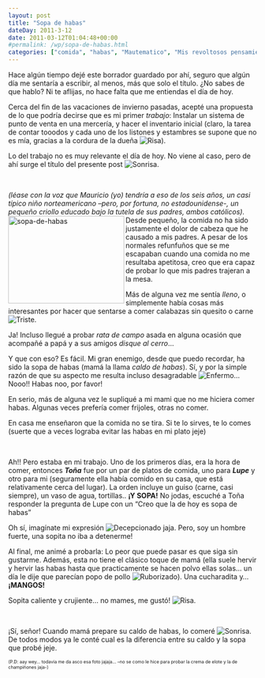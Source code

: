 ```yaml
---
layout: post
title: "Sopa de habas"
dateDay: 2011-3-12
date: 2011-03-12T01:04:48+00:00
#permalink: /wp/sopa-de-habas.html
categories: ["comida", "habas", "Mautematico", "Mis revoltosos pensamientos", "personal", "sopa", "vida"]
---
```


<p>Hace algún tiempo dejé este borrador guardado por ahí, seguro que algún día me sentaría a escribir, al menos, más que solo el título. ¿No sabes de que hablo? Ni te aflijas, no hace falta que me entiendas el día de hoy.</p>
<p>Cerca del fin de las vacaciones de invierno pasadas, acepté una propuesta de lo que podría decirse que es mi primer <em>trabajo</em>: Instalar un sistema de punto de venta en una mercería, y hacer el inventario inicial (claro, la tarea de contar tooodos y cada uno de los listones y estambres se supone que no es mía, gracias a la cordura de la dueña <img class="wlEmoticon wlEmoticon-openmouthedsmile" style="border-style: none;" src="http://blog.mautematico.com/wp-content/uploads/2011/03/wlEmoticon-openmouthedsmile.png" alt="Risa" />).</p>
<p>Lo del trabajo no es muy relevante el día de hoy. No viene al caso, pero de ahí surge el título del presente post <img class="wlEmoticon wlEmoticon-smile" style="border-style: none;" src="http://blog.mautematico.com/wp-content/uploads/2011/03/wlEmoticon-smile.png" alt="Sonrisa" />.</p>
<p>&nbsp;</p>
<p><em>(léase con la voz que Mauricio (yo) tendría a eso de los seis años, un casi típico niño norteamericano –pero, por fortuna, no estadounidense-, un pequeño criollo educado bajo la tutela de sus padres, ambos católicos).</em> <a href="http://blog.mautematico.com/wp-content/uploads/2011/03/sopa-de-habas.jpg"><img style="background-image: none; padding-left: 0px; padding-right: 0px; display: inline; padding-top: 0px; border: 0px none -moz-use-text-color;" title="sopa-de-habas" src="http://blog.mautematico.com/wp-content/uploads/2011/03/sopa-de-habas_thumb.jpg" border="0" alt="sopa-de-habas" width="235" height="177" align="left" /></a>Desde pequeño, la comida no ha sido justamente el dolor de cabeza que he causado a mis padres. A pesar de los normales refunfuños que se me escapaban cuando una comida no me resultaba apetitosa, creo que era capaz de probar lo que mis padres trajeran a la mesa.</p>
<p>Más de alguna vez me sentía <em>lleno</em>, o simplemente había cosas más interesantes por hacer que sentarse a comer calabazas sin quesito o carne <img class="wlEmoticon wlEmoticon-sadsmile" style="border-style: none;" src="http://blog.mautematico.com/wp-content/uploads/2011/03/wlEmoticon-sadsmile.png" alt="Triste" />.</p>
<p>Ja! Incluso llegué a probar <em>rata de campo</em> asada en alguna ocasión que acompañé a papá y a sus amigos <em>disque al cerro</em>…</p>
<p>Y que con eso? Es fácil. Mi gran enemigo, desde que puedo recordar, ha sido la sopa de habas (mamá la llama <em>caldo de habas</em>). Sí, y por la simple razón de que su aspecto me resulta incluso desagradable <img class="wlEmoticon wlEmoticon-sicksmile" style="border-style: none;" src="http://blog.mautematico.com/wp-content/uploads/2011/03/wlEmoticon-sicksmile.png" alt="Enfermo" />… Nooo!! Habas noo, por favor!</p>
<p>En serio, más de alguna vez le supliqué a mi mami que no me hiciera comer habas. Algunas veces prefería comer frijoles, otras no comer.</p>
<p>En casa me enseñaron que la comida no se tira. Si te lo sirves, te lo comes (suerte que a veces lograba evitar las habas en mi plato jeje)</p>
<p>&nbsp;</p>
<p>Ah!! Pero estaba en mi trabajo. Uno de los primeros días, era la hora de comer, entonces <strong><em>Toña</em></strong> fue por un par de platos de comida, uno para <strong><em>Lupe</em></strong> y otro para mi (seguramente ella había comido en su casa, que está relativamente cerca del lugar). La orden incluye un guiso (carne, casi siempre), un vaso de agua, tortillas.. <strong>¡Y SOPA!</strong> No jodas, escuché a Toña responder la pregunta de Lupe con un “Creo que la de hoy es sopa de habas”</p>
<p>Oh sí, imagínate mi expresión <img class="wlEmoticon wlEmoticon-disappointedsmile" style="border-style: none;" src="http://blog.mautematico.com/wp-content/uploads/2011/03/wlEmoticon-disappointedsmile.png" alt="Decepcionado" /> jaja. Pero, soy un hombre fuerte, una sopita no iba a detenerme!</p>
<p>Al final, me animé a probarla: Lo peor que puede pasar es que siga sin gustarme. Además, esta no tiene el clásico toque de mamá (ella suele hervir y hervir las habas hasta que practicamente se hacen polvo ellas solas… un día le dije que parecían popo de pollo <img class="wlEmoticon wlEmoticon-embarrassedsmile" style="border-style: none;" src="http://blog.mautematico.com/wp-content/uploads/2011/03/wlEmoticon-embarrassedsmile.png" alt="Ruborizado" />). Una cucharadita y… <strong>¡MANGOS!</strong></p>
<p>Sopita caliente y crujiente… no mames, me gustó! <img class="wlEmoticon wlEmoticon-openmouthedsmile" style="border-style: none;" src="http://blog.mautematico.com/wp-content/uploads/2011/03/wlEmoticon-openmouthedsmile.png" alt="Risa" />.</p>
<p>&nbsp;</p>
<p>¡Sí, señor! Cuando mamá prepare su caldo de habas, lo comeré <img class="wlEmoticon wlEmoticon-smile" style="border-style: none;" src="http://blog.mautematico.com/wp-content/uploads/2011/03/wlEmoticon-smile.png" alt="Sonrisa" />. De todos modos ya le conté cual es la diferencia entre su caldo y la sopa que probé jeje.</p>
<p><span style="font-size: xx-small;">(P.D: aay wey… todavia me da asco esa foto jajaja… –no se como le hice para probar la crema de elote y la de champiñones jaja-)</span></p>
